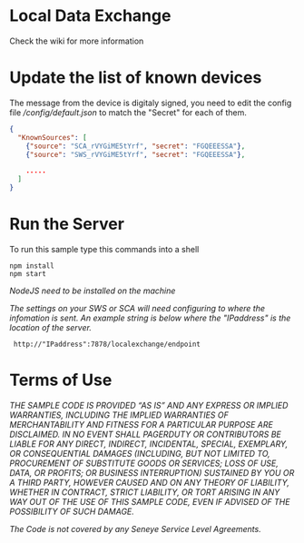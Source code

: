 # Local Data Exchange

Check the wiki for more information

# Update the list of known devices

The message from the device is digitaly signed, you need to edit the config file */config/default.json* to match the "Secret" for each of them. 

```json
{
  "KnownSources": [
    {"source": "SCA_rVYGiME5tYrf", "secret": "FGQEEESSA"},
    {"source": "SWS_rVYGiME5tYrf", "secret": "FGQEEESSA"},

    ..... 
  ]
} 
```

# Run the Server

To run this sample type this commands into a shell

```node
npm install
npm start
```

*NodeJS need to be installed on the machine*

*The settings on your SWS or SCA will need configuring to where the infomation is sent. An example string is below where the "IPaddress" is the location of the server.*
```
 http://"IPaddress":7878/localexchange/endpoint
```
# Terms of Use

_THE SAMPLE CODE IS PROVIDED “AS IS” AND ANY EXPRESS OR IMPLIED WARRANTIES, INCLUDING THE IMPLIED WARRANTIES OF MERCHANTABILITY AND FITNESS FOR A PARTICULAR PURPOSE ARE DISCLAIMED. IN NO EVENT SHALL PAGERDUTY OR CONTRIBUTORS BE LIABLE FOR ANY DIRECT, INDIRECT, INCIDENTAL, SPECIAL, EXEMPLARY, OR CONSEQUENTIAL DAMAGES (INCLUDING, BUT NOT LIMITED TO, PROCUREMENT OF SUBSTITUTE GOODS OR SERVICES; LOSS OF USE, DATA, OR PROFITS; OR BUSINESS INTERRUPTION) SUSTAINED BY YOU OR A THIRD PARTY, HOWEVER CAUSED AND ON ANY THEORY OF LIABILITY, WHETHER IN CONTRACT, STRICT LIABILITY, OR TORT ARISING IN ANY WAY OUT OF THE USE OF THIS SAMPLE CODE, EVEN IF ADVISED OF THE POSSIBILITY OF SUCH DAMAGE._

_The Code is not covered by any Seneye Service Level Agreements._